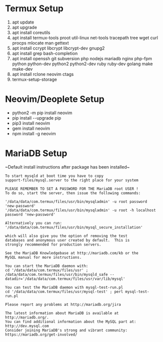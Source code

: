 # Termux Setup
1. apt update
2. apt upgrade
3. apt install coreutils
4. apt install termux-tools proot util-linux net-tools tracepath tree wget curl procps mlocate man gettext
5. apt install ccrypt libcrypt libcrypt-dev gnupg2
6. apt install grep bash-completion 
7. apt install openssh git subversion php nodejs mariadb nginx php-fpm python python-dev python2 python2-dev ruby ruby-dev golang make make-dev
8. apt install rclone neovim ctags
9. termux-setup-storage

# Neovim/Deoplete Setup
* python2 -m pip install neovim
* pip install --upgrade pip
* pip3 install neovim
* gem install neovim
* npm install -g neovim

# MariaDB Setup
~Default install instructions after package has been installed~
```
To start mysqld at boot time you have to copy
support-files/mysql.server to the right place for your system

PLEASE REMEMBER TO SET A PASSWORD FOR THE MariaDB root USER !
To do so, start the server, then issue the following commands:

'/data/data/com.termux/files/usr/bin/mysqladmin' -u root password 'new-password'
'/data/data/com.termux/files/usr/bin/mysqladmin' -u root -h localhost password 'new-password'

Alternatively you can run:
'/data/data/com.termux/files/usr/bin/mysql_secure_installation'

which will also give you the option of removing the test
databases and anonymous user created by default.  This is
strongly recommended for production servers.

See the MariaDB Knowledgebase at http://mariadb.com/kb or the
MySQL manual for more instructions.

You can start the MariaDB daemon with:
cd '/data/data/com.termux/files/usr' ; /data/data/com.termux/files/usr/bin/mysqld_safe --datadir='/data/data/com.termux/files/usr/var/lib/mysql'

You can test the MariaDB daemon with mysql-test-run.pl
cd '/data/data/com.termux/files/usr/mysql-test' ; perl mysql-test-run.pl

Please report any problems at http://mariadb.org/jira

The latest information about MariaDB is available at http://mariadb.org/.
You can find additional information about the MySQL part at:
http://dev.mysql.com
Consider joining MariaDB's strong and vibrant community:
https://mariadb.org/get-involved/
```
